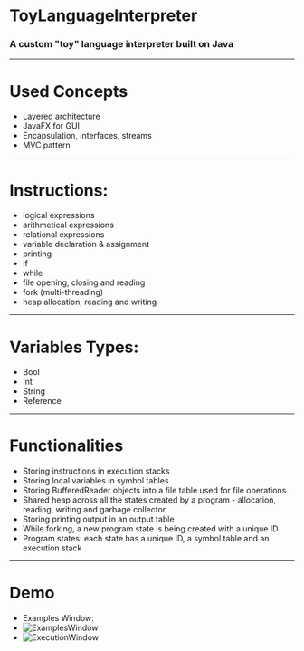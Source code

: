 # ToyLanguageInterpreter
### A custom "toy" language interpreter built on Java

-----

# Used Concepts
- Layered architecture
- JavaFX for GUI
- Encapsulation, interfaces, streams
- MVC pattern

---

# Instructions:
- logical expressions
- arithmetical expressions
- relational expressions
- variable declaration & assignment
- printing
- if
- while
- file opening, closing and reading
- fork (multi-threading)
- heap allocation, reading and writing

---

# Variables Types:
- Bool
- Int
- String
- Reference

---

# Functionalities
- Storing instructions in execution stacks
- Storing local variables in symbol tables
- Storing BufferedReader objects into a file table used for file operations
- Shared heap across all the states created by a program - allocation, reading, writing and garbage collector
- Storing printing output in an output table
- While forking, a new program state is being created with a unique ID 
- Program states: each state has a unique ID, a symbol table and an execution stack

---

# Demo
- Examples Window:
- ![ExamplesWindow](https://user-images.githubusercontent.com/72063091/158892930-398047e7-099e-49a7-83f3-03952b6a4264.png)
- ![ExecutionWindow](https://user-images.githubusercontent.com/72063091/158892998-4d77c73c-a1a6-4e06-ba2d-e68f5a72fb2b.png)
